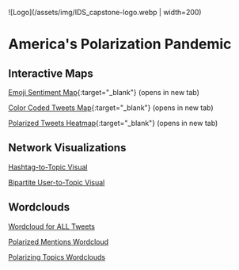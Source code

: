 ![Logo](/assets/img/IDS_capstone-logo.webp | width=200)

# America's Polarization Pandemic

## Interactive Maps
[Emoji Sentiment Map](/maps/final_emoji_tweet_map.html){:target="_blank"} (opens in new tab)

[Color Coded Tweets Map](/maps/tweet_map.html){:target="_blank"} (opens in new tab)

[Polarized Tweets Heatmap](/maps/us_centered_polarization_heatmap.html){:target="_blank"} (opens in new tab)

## Network Visualizations
[Hashtag-to-Topic Visual](/networks/hashtag-to-topic.md)

[Bipartite User-to-Topic Visual](/networks/bipartite-user-topic.md)

## Wordclouds
[Wordcloud for ALL Tweets](/wordclouds/all-tweets.md)

[Polarized Mentions Wordcloud](/wordclouds/polarized-mentions.md)

[Polarizing Topics Wordclouds](/wordclouds/topic-wordclouds.md)


